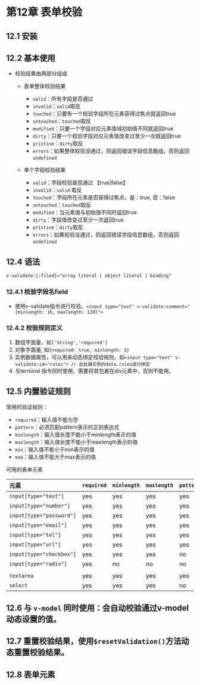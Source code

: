 # 第12章 表单校验

## 12.1 安装

## 12.2 基本使用

- 校验结果由两部分组成
    - 表单整体校验结果
        - `valid`：所有字段是否通过
        - `invalid`：`valid`取反
        - `touched`：只要有一个校验字段所在元素获得过焦点就返回true
        - `untouched`：`touched`取反
        - `modified`：只要一个字段对应元素值域初始值不同就返回true
        - `dirty`：只要一个校验字段对应元素值改变过至少一次就返回true
        - `pristine`：`dirty`取反
        - `errors`：如果整体校验没通过，则返回错误字段信息数组，否则返回`undefined`

    - 单个字段校验结果
        - `valid`：字段校验是否通过 【true|false】
        - `invalid`：`valid` 取反
        - `touched`：字段所在元素是否获得过焦点，是：true, 否：false
        - `untouched`：`touched`取反
        - `modified`：当元素值与初始值不同时返回true
        - `dirty`：字段值改变过至少一次返回true
        - `pristine`：`dirty`取反
        - `errors`：如果校验没通过，则返回错误字段信息数组，否则返回`undefined`

## 12.4 语法

    v-validate:[:filed]="array literal | object literal | binding"

### 12.4.1 检验字段名field

- 使用v-validate指令进行校验。`<input type="text" v-validate:comment="{minlength: 16, maxlength: 128}">`

### 12.4.2 校验规则定义

1. 数组字面量，如`['String','required']`
2. 对象字面量, 如`{required: true, minlength: 3}`
3. 实例数据属性，可以用来动态绑定校验规则，如`<input type="text" v-validate:id="rules"> // 此处跟实例的data.rules进行绑定`
4. 与terminal 指令同时使用，需要将其包裹在div元素中，否则不能用。

## 12.5 内置验证规则

常用的验证规则：

- `required`：输入值不能为空
- `pattern`：必须匹配pattern表示的正则表达式
- `minlength`：输入值长度不能小于minlength表示的值
- `maxlength`：输入值长度不能小于maxlength表示的值
- `min`：输入值不能小于min表示的值
- `max`：输入值不能大于max表示的值

可用的表单元素

|元素                       |`required`|`minlength`|`maxlength`|`pattern`|`min`|`max`|
|:--------------------------|:---------|:----------|:----------|:--------|:----|:----|
|`input[type="text"]`       |yes       |yes        |yes        |yes      |yes  |yes  |
|`input[type="number"]`     |yes       |yes        |yes        |yes      |yes  |yes  |
|`input[type="password"]`   |yes       |yes        |yes        |yes      |no   |no   |
|`input[type="email"]`      |yes       |yes        |yes        |yes      |no   |no   |
|`input[type="tel"]`        |yes       |yes        |yes        |yes      |no   |no   |
|`input[type="url"]`        |yes       |yes        |yes        |yes      |no   |no   |
|`input[type="checkbox"]`   |yes       |yes        |yes        |no       |no   |no   |
|`input[type="radio"]`      |yes       |no         |no         |no       |no   |no   |
|                           |          |           |           |         |     |     |
|`textarea`                 |yes       |yes        |yes        |yes      |yes  |yes  |
|`select`                   |yes       |yes        |yes        |no       |no   |no   |

## 12.6 与 `v-model` 同时使用：会自动校验通过v-model动态设置的值。
## 12.7 重置校验结果，使用`$resetValidation()`方法动态重置校验结果。
## 12.8 表单元素